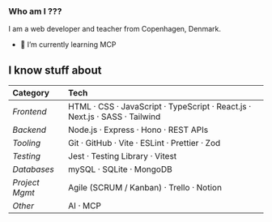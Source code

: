 ### Who am I ???
I am a web developer and teacher from Copenhagen, Denmark.


<!--
**clurts/clurts** is a ✨ _special_ ✨ repository because its `README.md` (this file) appears on your GitHub profile.

Here are some ideas to get you started:

- 🔭 I’m currently working on ...
- 🌱 I’m currently learning ...
- 👯 I’m looking to collaborate on ...
- 🤔 I’m looking for help with ...
- 💬 Ask me about ...
- 📫 How to reach me: ...
- 😄 Pronouns: ...
- ⚡ Fun fact: ...
-->






- 🌱 I’m currently learning MCP

## I know stuff about

| Category          | Tech                                                                        |
|:------------------|:----------------------------------------------------------------------------|
| *Frontend*        | HTML · CSS · JavaScript · TypeScript · React.js · Next.js · SASS · Tailwind |
| *Backend*         | Node.js · Express · Hono · REST APIs                                        |
| *Tooling*         | Git · GitHub · Vite · ESLint · Prettier · Zod                               |
| *Testing*         | Jest · Testing Library · Vitest                                             |
| *Databases*       | mySQL · SQLite · MongoDB                                                    |
| *Project Mgmt*    | Agile (SCRUM / Kanban) · Trello · Notion                                    |
| *Other*           | AI · MCP    
